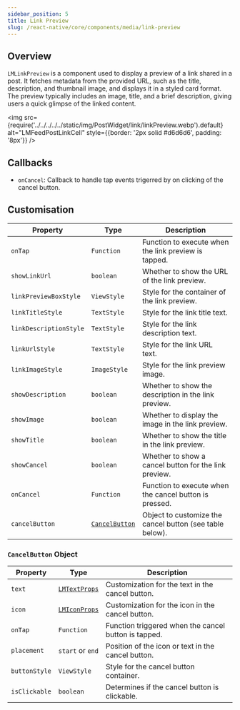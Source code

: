 ```yaml
---
sidebar_position: 5
title: Link Preview
slug: /react-native/core/components/media/link-preview
---
```


## Overview

`LMLinkPreview` is a component used to display a preview of a link shared in a post. It fetches metadata from the provided URL, such as the title, description, and thumbnail image, and displays it in a styled card format. The preview typically includes an image, title, and a brief description, giving users a quick glimpse of the linked content.

<img
src={require('../../../../../static/img/PostWidget/link/linkPreview.webp').default}
alt="LMFeedPostLinkCell"
style={{border: '2px solid #d6d6d6', padding: '8px'}}
/>

## Callbacks

- `onCancel`: Callback to handle tap events trigerred by on clicking of the cancel button.

## Customisation

| Property               | Type                                                      | Description                                              |
| ---------------------- | --------------------------------------------------------- | -------------------------------------------------------- |
| `onTap`                | `Function`                                                | Function to execute when the link preview is tapped.     |
| `showLinkUrl`          | `boolean`                                                 | Whether to show the URL of the link preview.             |
| `linkPreviewBoxStyle`  | `ViewStyle`                                               | Style for the container of the link preview.             |
| `linkTitleStyle`       | `TextStyle`                                               | Style for the link title text.                           |
| `linkDescriptionStyle` | `TextStyle`                                               | Style for the link description text.                     |
| `linkUrlStyle`         | `TextStyle`                                               | Style for the link URL text.                             |
| `linkImageStyle`       | `ImageStyle`                                              | Style for the link preview image.                        |
| `showDescription`      | `boolean`                                                 | Whether to show the description in the link preview.     |
| `showImage`            | `boolean`                                                 | Whether to display the image in the link preview.        |
| `showTitle`            | `boolean`                                                 | Whether to show the title in the link preview.           |
| `showCancel`           | `boolean`                                                 | Whether to show a cancel button for the link preview.    |
| `onCancel`             | `Function`                                                | Function to execute when the cancel button is pressed.   |
| `cancelButton`         | [`CancelButton`](./LMLinkPreview.md/#cancelbutton-object) | Object to customize the cancel button (see table below). |

### `CancelButton` Object

| Property      | Type                                                          | Description                                          |
| ------------- | ------------------------------------------------------------- | ---------------------------------------------------- |
| `text`        | [`LMTextProps`](../Fundamentals/LMFeedText.md/#customisation) | Customization for the text in the cancel button.     |
| `icon`        | [`LMIconProps`](../Fundamentals/LMFeedIcon.md/#customisation) | Customization for the icon in the cancel button.     |
| `onTap`       | `Function`                                                    | Function triggered when the cancel button is tapped. |
| `placement`   | `start` or `end`                                              | Position of the icon or text in the cancel button.   |
| `buttonStyle` | `ViewStyle`                                                   | Style for the cancel button container.               |
| `isClickable` | `boolean`                                                     | Determines if the cancel button is clickable.        |
